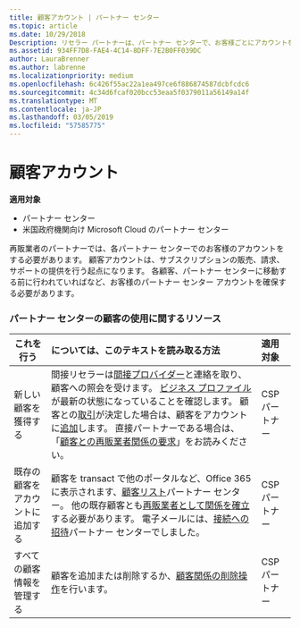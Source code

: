 ```yaml
---
title: 顧客アカウント | パートナー センター
ms.topic: article
ms.date: 10/29/2018
Description: リセラー パートナーは、パートナー センターで、お客様ごとにアカウントを 1 つ作成する必要があります。 顧客アカウントは、サブスクリプションの販売、請求、サポートの提供を行う起点になります。
ms.assetid: 934FF7D8-FAE4-4C14-8DFF-7E2B0FF039DC
author: LauraBrenner
ms.author: labrenne
ms.localizationpriority: medium
ms.openlocfilehash: 6c426f55ac22a1ea497ce6f886874587dcbfcdc6
ms.sourcegitcommit: 4c34d6fcaf020bcc53eaa5f0379011a56149a14f
ms.translationtype: MT
ms.contentlocale: ja-JP
ms.lasthandoff: 03/05/2019
ms.locfileid: "57585775"
---
```

# <a name="customer-accounts"></a>顧客アカウント

**適用対象**

-  パートナー センター
-  米国政府機関向け Microsoft Cloud のパートナー センター


再販業者のパートナーでは、各パートナー センターでのお客様のアカウントをする必要があります。 顧客アカウントは、サブスクリプションの販売、請求、サポートの提供を行う起点になります。 各顧客、パートナー センターに移動する前に行われていればなど、お客様のパートナー センター アカウントを確保する必要があります。

### <a name="resources-for-working-with-your-customers-on-the-partner-center"></a>パートナー センターの顧客の使用に関するリソース

|**これを行う**   |**については、このテキストを読み取る方法**   |**適用対象**|
|-----------------|:----------------------------|:--------------|
|新しい顧客を獲得する|間接リセラーは[間接プロバイダー](indirect-reseller-tasks-in-partner-center.md)と連絡を取り、顧客への照会を受けます。 [ビジネス プロファイル](create-a-marketing-profile.md)が最新の状態になっていることを確認します。 顧客との[取引](responding-to-referrals.md)が決定した場合は、顧客をアカウントに[追加](add-a-new-customer.md)します。 直接パートナーである場合は、「[顧客との再販業者関係の要求](request-a-relationship-with-a-customer.md)」をお読みください。|CSP パートナー|
|既存の顧客をアカウントに追加する   | 顧客を transact で他のポータルなど、Office 365 に表示されます、[顧客リスト](see-your-customer-list.md)パートナー センター。 他の既存顧客とも[再販業者として関係を確立](indirect-reseller-tasks-in-partner-center.md)する必要があります。 電子メールには、[接続への招待](responding-to-referrals.md)パートナー センターでしました。   | CSP パートナー   |
|すべての顧客情報を管理する   | 顧客を追加または削除するか、[顧客関係の削除操作](remove-a-relationship.md)を行います。|   CSP パートナー |